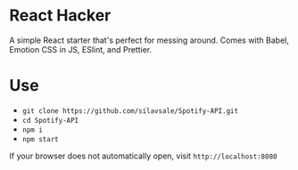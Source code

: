 # React Hacker

A simple React starter that's perfect for messing around. Comes with Babel, Emotion CSS in JS, ESlint, and Prettier.

# Use

- `git clone https://github.com/silavsale/Spotify-API.git`
- `cd Spotify-API`
- `npm i`
- `npm start`

If your browser does not automatically open, visit `http://localhost:8080`
